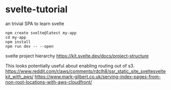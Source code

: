 # svelte-tutorial
an trivial SPA to learn svelte

```
npm create svelte@latest my-app
cd my-app
npm install
npm run dev -- --open
```

svelte project hierarchy
https://kit.svelte.dev/docs/project-structure

This looks potentially useful about enabling routing out of s3.
https://www.reddit.com/r/aws/comments/rdclh8/ssr_static_site_sveltesveltekit_with_aws/
https://www.mark-gilbert.co.uk/serving-index-pages-from-non-root-locations-with-aws-cloudfront/
